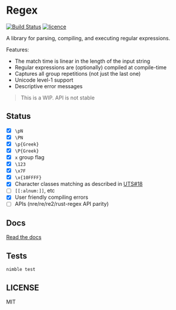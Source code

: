 # Regex

[![Build Status](https://img.shields.io/travis/nitely/nim-regex.svg?style=flat-square)](https://travis-ci.org/nitely/nim-regex)
[![licence](https://img.shields.io/github/license/nitely/nim-regex.svg?style=flat-square)](https://raw.githubusercontent.com/nitely/nim-regex/master/LICENSE)

A library for parsing, compiling, and executing regular expressions.

Features:

* The match time is linear in the length of the input string
* Regular expressions are (optionally) compiled at compile-time
* Captures all group repetitions (not just the last one)
* Unicode level-1 support
* Descriptive error messages

> This is a WIP. API is not stable

## Status

- [x] `\pN`
- [x] `\PN`
- [x] `\p{Greek}`
- [x] `\P{Greek}`
- [x] `x` group flag
- [x] `\123`
- [x] `\x7F`
- [x] `\x{10FFFF}`
- [x] Character classes matching as described in
  [UTS#18](http://www.unicode.org/reports/tr18/#Compatibility_Properties)
- [ ] `[[:alnum:]]`, etc
- [x] User friendly compiling errors
- [ ] APIs (nre/re/re2/rust-regex API parity)

## Docs

[Read the docs](https://nitely.github.io/nim-regex/)

## Tests

```
nimble test
```

## LICENSE

MIT

